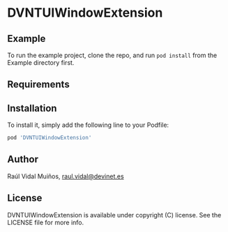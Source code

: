 # DVNTUIWindowExtension

## Example

To run the example project, clone the repo, and run `pod install` from the Example directory first.

## Requirements

## Installation

To install it, simply add the following line to your Podfile:

```ruby
pod 'DVNTUIWindowExtension'
```

## Author

Raúl Vidal Muiños, raul.vidal@devinet.es

## License

DVNTUIWindowExtension is available under copyright (C) license. See the LICENSE file for more info.
